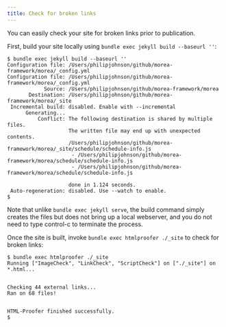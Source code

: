 ```yaml
---
title: Check for broken links
---
```


You can easily check your site for broken links prior to publication.

First, build your site locally using `bundle exec jekyll build --baseurl ''`:

```
$ bundle exec jekyll build --baseurl ''
Configuration file: /Users/philipjohnson/github/morea-framework/morea/_config.yml
Configuration file: /Users/philipjohnson/github/morea-framework/morea/_config.yml
            Source: /Users/philipjohnson/github/morea-framework/morea
       Destination: /Users/philipjohnson/github/morea-framework/morea/_site
 Incremental build: disabled. Enable with --incremental
      Generating...
          Conflict: The following destination is shared by multiple files.
                    The written file may end up with unexpected contents.
                    /Users/philipjohnson/github/morea-framework/morea/_site/schedule/schedule-info.js
                     - /Users/philipjohnson/github/morea-framework/morea/schedule/schedule-info.js
                     - /Users/philipjohnson/github/morea-framework/morea/schedule/schedule-info.js

                    done in 1.124 seconds.
 Auto-regeneration: disabled. Use --watch to enable.
$
```

Note that unlike `bundle exec jekyll serve`, the build command simply creates the files but does not bring up a local webserver, and you do not need to type control-c to terminate the process.

Once the site is built, invoke `bundle exec htmlproofer ./_site` to check for broken links:

 ```
 $ bundle exec htmlproofer ./_site
 Running ["ImageCheck", "LinkCheck", "ScriptCheck"] on ["./_site"] on *.html...


 Checking 44 external links...
 Ran on 68 files!


 HTML-Proofer finished successfully.
 $
 ```